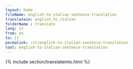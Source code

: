 ```yaml
---
layout: home
fileName: english-to-italian-sentence-translation
translatein: english_to_italian
folderName : translate
lang: it
from: en
to: it
permalink: /it/english-to-italian-sentence-translation
tool: english-to-italian-sentence-translation
---
```

{% include section/translateinto.html %}